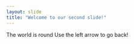 ```yaml
---
layout: slide
title: "Welcome to our second slide!"
---
```

The world is round
Use the left arrow to go back!
